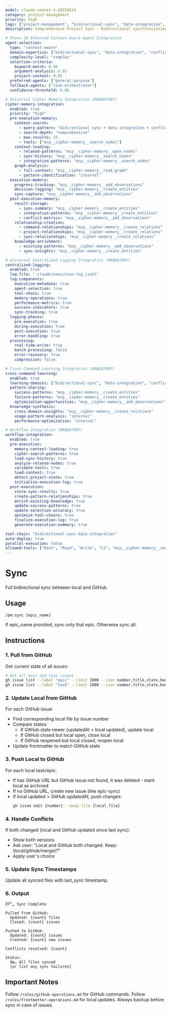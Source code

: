 ```yaml
---
model: claude-sonnet-4-20250514
category: project-management
priority: high
tags: ["project-management", "bidirectional-sync", "data-integration", "state-synchronization"]
description: Comprehensive Project Sync - Bidirectional synchronization with conflict resolution and state management

# Phase 1B Enhanced Context-Aware Agent Integration
agent-selection:
  type: "context-aware"
  domain-expertise: ["bidirectional-sync", "data-integration", "conflict-resolution"]
  complexity-level: "complex"
  selection-criteria:
    keyword-match: 0.90
    argument-analysis: 0.95
    project-context: 0.85
  preferred-agents: ["general-purpose"]
  fallback-agents: ["task-orchestrator"]
  confidence-threshold: 0.80

# Universal Cipher Memory Integration (MANDATORY)
cipher-memory-integration:
  enabled: true
  priority: "high"
  pre-execution-memory:
    context-search:
      - query-pattern: "bidirectional sync + data integration + conflict resolution"
      - search-depth: "comprehensive"
      - max-results: 15
      - tools: ["mcp__cipher-memory__search_nodes"]
    context-loading:
      - related-patterns: "mcp__cipher-memory__open_nodes"
      - sync-history: "mcp__cipher-memory__search_nodes"
      - integration-patterns: "mcp__cipher-memory__search_nodes"
    graph-analysis:
      - full-context: "mcp__cipher-memory__read_graph"
      - pattern-identification: "internal"
  execution-memory:
    progress-tracking: "mcp__cipher-memory__add_observations"
    decision-logging: "mcp__cipher-memory__create_entities"
    sync-capture: "mcp__cipher-memory__add_observations"
  post-execution-memory:
    result-storage:
      - sync-summary: "mcp__cipher-memory__create_entities"
      - integration-patterns: "mcp__cipher-memory__create_entities"
      - conflict-metrics: "mcp__cipher-memory__add_observations"
    relationship-creation:
      - command-relationships: "mcp__cipher-memory__create_relations"
      - project-relationships: "mcp__cipher-memory__create_relations"
      - sync-relationships: "mcp__cipher-memory__create_relations"
    knowledge-enrichment:
      - existing-patterns: "mcp__cipher-memory__add_observations"
      - sync-insights: "mcp__cipher-memory__create_entities"

# Universal Centralized Logging Integration (MANDATORY)
centralized-logging:
  enabled: true
  log-file: ".claude/execution-log.jsonl"
  log-components:
    execution-metadata: true
    agent-selection: true
    tool-chain: true
    memory-operations: true
    performance-metrics: true
    success-indicators: true
    sync-tracking: true
  logging-phases:
    pre-execution: true
    during-execution: true
    post-execution: true
    error-handling: true
  processing:
    real-time-write: true
    batch-processing: false
    error-recovery: true
    compression: false

# Cross-Command Learning Integration (MANDATORY)
cross-command-learning:
  enabled: true
  learning-domains: ["bidirectional-sync", "data-integration", "conflict-resolution"]
  pattern-sharing:
    success-patterns: "mcp__cipher-memory__create_entities"
    failure-patterns: "mcp__cipher-memory__create_entities"
    optimization-opportunities: "mcp__cipher-memory__add_observations"
  knowledge-synthesis:
    cross-domain-insights: "mcp__cipher-memory__create_relations"
    usage-pattern-analysis: "internal"
    performance-optimization: "internal"

# Workflow Integration (MANDATORY)
workflow-integration:
  enabled: true
  pre-execution:
    memory-context-loading: true
    cipher-search-patterns: true
    load-sync-history: true
    analyze-related-nodes: true
    validate-tools: true
    load-context: true
    detect-project-state: true
    initialize-execution-log: true
  post-execution:
    store-sync-results: true
    create-pattern-relationships: true
    enrich-existing-knowledge: true
    update-success-patterns: true
    update-selection-accuracy: true
    optimize-tool-chains: true
    finalize-execution-log: true
    generate-execution-summary: true

tool-chain: "bidirectional-sync-data-integration"
auto-deploy: true
parallel-execution: false
allowed-tools: ["Bash", "Read", "Write", "LS", "mcp__cipher-memory__search_nodes", "mcp__cipher-memory__open_nodes", "mcp__cipher-memory__create_entities", "mcp__cipher-memory__create_relations", "mcp__cipher-memory__add_observations", "mcp__cipher-memory__read_graph"]
---
```


# Sync

Full bidirectional sync between local and GitHub.

## Usage
```
/pm:sync [epic_name]
```

If epic_name provided, sync only that epic. Otherwise sync all.

## Instructions

### 1. Pull from GitHub

Get current state of all issues:
```bash
# Get all epic and task issues
gh issue list --label "epic" --limit 1000 --json number,title,state,body,labels,updatedAt
gh issue list --label "task" --limit 1000 --json number,title,state,body,labels,updatedAt
```

### 2. Update Local from GitHub

For each GitHub issue:
- Find corresponding local file by issue number
- Compare states:
  - If GitHub state newer (updatedAt > local updated), update local
  - If GitHub closed but local open, close local
  - If GitHub reopened but local closed, reopen local
- Update frontmatter to match GitHub state

### 3. Push Local to GitHub

For each local task/epic:
- If has GitHub URL but GitHub issue not found, it was deleted - mark local as archived
- If no GitHub URL, create new issue (like epic-sync)
- If local updated > GitHub updatedAt, push changes:
  ```bash
  gh issue edit {number} --body-file {local_file}
  ```

### 4. Handle Conflicts

If both changed (local and GitHub updated since last sync):
- Show both versions
- Ask user: "Local and GitHub both changed. Keep: (local/github/merge)?"
- Apply user's choice

### 5. Update Sync Timestamps

Update all synced files with last_sync timestamp.

### 6. Output

```
ðŸ”„ Sync Complete

Pulled from GitHub:
  Updated: {count} files
  Closed: {count} issues
  
Pushed to GitHub:
  Updated: {count} issues
  Created: {count} new issues
  
Conflicts resolved: {count}

Status:
  âœ… All files synced
  {or list any sync failures}
```

## Important Notes

Follow `/rules/github-operations.md` for GitHub commands.
Follow `/rules/frontmatter-operations.md` for local updates.
Always backup before sync in case of issues.


